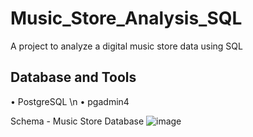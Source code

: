 # Music_Store_Analysis_SQL

A project to analyze a digital music store data using SQL

## Database and Tools
• PostgreSQL \n
• pgadmin4

Schema - Music Store Database
![image](https://user-images.githubusercontent.com/98437584/225300848-98c53746-afc7-414c-8086-f9ef11a21455.png)

